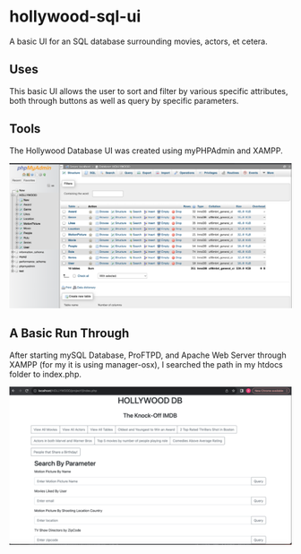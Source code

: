 # hollywood-sql-ui
A basic UI for an SQL database surrounding movies, actors, et cetera. 

## Uses
This basic UI allows the user to sort and filter by various specific attributes, both through buttons as well as query by specific parameters. 
## Tools
The Hollywood Database UI was created using myPHPAdmin and XAMPP. 

![Screenshot of myPHPAdmin database](images/myPHPAdmin.png)

## A Basic Run Through
After starting mySQL Database, ProFTPD, and Apache Web Server through XAMPP (for my it is using manager-osx), I searched the path in my htdocs folder to index.php.

![Screenshot of first open](images/FirstLook.png)

